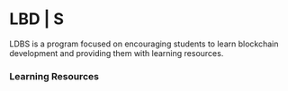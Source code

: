 # LBD | S
LDBS is a program focused on encouraging students to learn blockchain development and providing them with learning resources.

### Learning Resources
